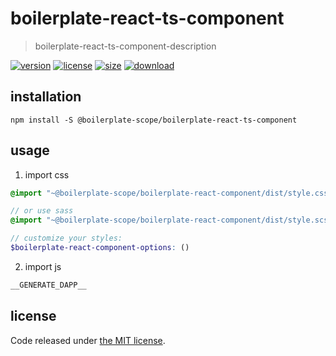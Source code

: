 # boilerplate-react-ts-component
> boilerplate-react-ts-component-description

[![version][version-image]][version-url]
[![license][license-image]][license-url]
[![size][size-image]][size-url]
[![download][download-image]][download-url]

## installation
```shell
npm install -S @boilerplate-scope/boilerplate-react-ts-component
```

## usage
1. import css
  ```scss
  @import "~@boilerplate-scope/boilerplate-react-component/dist/style.css";

  // or use sass
  @import "~@boilerplate-scope/boilerplate-react-component/dist/style.scss";

  // customize your styles:
  $boilerplate-react-component-options: ()
  ```
2. import js
  ```js
__GENERATE_DAPP__
  ```

## license
Code released under [the MIT license](https://github.com/afeiship/boilerplate-react-ts-component/blob/master/LICENSE.txt).

[version-image]: https://img.shields.io/npm/v/@boilerplate-scope/boilerplate-react-ts-component
[version-url]: https://npmjs.org/package/@boilerplate-scope/boilerplate-react-ts-component

[license-image]: https://img.shields.io/npm/l/@boilerplate-scope/boilerplate-react-ts-component
[license-url]: https://github.com/afeiship/boilerplate-react-ts-component/blob/master/LICENSE.txt

[size-image]: https://img.shields.io/bundlephobia/minzip/@boilerplate-scope/boilerplate-react-ts-component
[size-url]: https://github.com/afeiship/boilerplate-react-ts-component/blob/master/dist/boilerplate-react-ts-component.min.js

[download-image]: https://img.shields.io/npm/dm/@boilerplate-scope/boilerplate-react-ts-component
[download-url]: https://www.npmjs.com/package/@boilerplate-scope/boilerplate-react-ts-component
